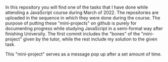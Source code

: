 In this repository you will find one of the tasks that I have done while attending a JavaScript course during March of 2022. The repositories are uploaded in the sequence in which they were done during the course. The purpose of putting these "mini-projects" on github is purely for documenting progress while studying JavaScript in a semi-formal way after finishing University. The first commit includes the "bones" of the "mini-project" given by the tutor, while the rest include my solution to the given task.

This "mini-project" serves as a message pop up after a set amount of time.